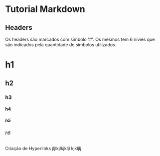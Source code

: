 # Tutorial Markdown

## Headers

Os headers são marcados com símbolo '#'. Os mesmos tem 6 nívies que são indicados pela quantidade de símbolos utilizados.

# h1

## h2

### h3

#### h4

##### h5

###### h6

Criação de Hyperlinks
jljlkjlkjkljl
kjkljlj

